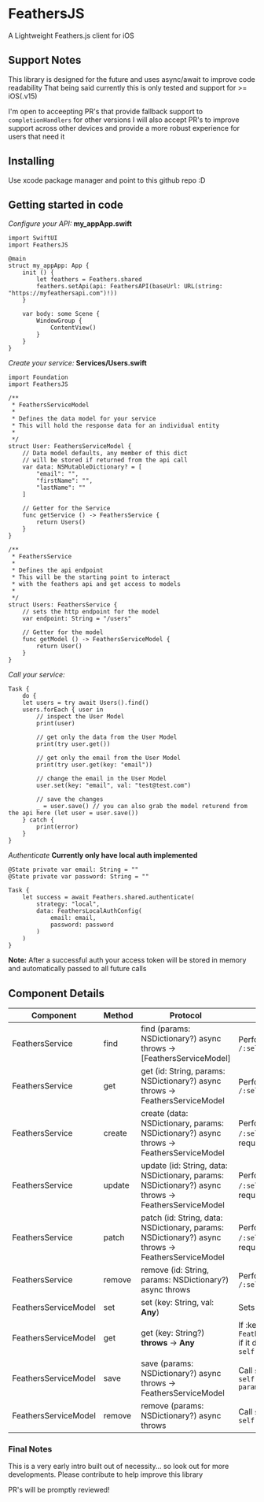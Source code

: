 # FeathersJS

A Lightweight Feathers.js client for iOS

## Support Notes
This library is designed for the future and uses async/await to improve code readability
That being said currently this is only tested and support for >= iOS(.v15)

I'm open to acceepting PR's that provide fallback support to `completionHandlers` for other versions
I will also accept PR's to improve support across other devices and provide a more robust experience for users that need it

## Installing
Use xcode package manager and point to this github repo :D

## Getting started in code

*Configure your API:*
__my_appApp.swift__
```
import SwiftUI
import FeathersJS

@main
struct my_appApp: App {
    init () {
        let feathers = Feathers.shared
        feathers.setApi(api: FeathersAPI(baseUrl: URL(string: "https://myfeathersapi.com")!))
    }
    
    var body: some Scene {
        WindowGroup {
            ContentView()
        }
    }
}

```

*Create your service:*
__Services/Users.swift__
```
import Foundation
import FeathersJS

/**
 * FeathersServiceModel
 *
 * Defines the data model for your service
 * This will hold the response data for an individual entity
 *
 */
struct User: FeathersServiceModel {    
    // Data model defaults, any member of this dict
    // will be stored if returned from the api call
    var data: NSMutableDictionary? = [
        "email": "",
        "firstName": "",
        "lastName": ""
    ]
    
    // Getter for the Service
    func getService () -> FeathersService {
        return Users()
    }
}

/**
 * FeathersService
 *
 * Defines the api endpoint
 * This will be the starting point to interact
 * with the feathers api and get access to models
 *
 */
struct Users: FeathersService {  
    // sets the http endpoint for the model
    var endpoint: String = "/users"
    
    // Getter for the model
    func getModel () -> FeathersServiceModel {
        return User()
    }
}
```

*Call your service:*
```
Task {
    do {
    let users = try await Users().find()
    users.forEach { user in 
        // inspect the User Model
        print(user)
        
        // get only the data from the User Model
        print(try user.get())
        
        // get only the email from the User Model
        print(try user.get(key: "email"))
        
        // change the email in the User Model
        user.set(key: "email", val: "test@test.com")
        
        // save the changes
        _ = user.save() // you can also grab the model returend from the api here (let user = user.save())
    } catch {
        print(error)
    }
}
```

*Authenticate*
__Currently only have local auth implemented__
```
@State private var email: String = ""
@State private var password: String = ""

Task {
    let success = await Feathers.shared.authenticate(
        strategy: "local",
        data: FeathersLocalAuthConfig(
            email: email,
            password: password
        )
    )
}
```
__Note:__ After a successful auth your access token will be stored in memory and automatically passed to all future calls


## Component Details

| Component | Method | Protocol | Description |
|--|--|--|--|
| FeathersService | find | find (params: NSDictionary?) async throws -> [FeathersServiceModel] | Perform a GET request to `/:self.endpoint`
| FeathersService | get | get (id: String, params: NSDictionary?) async throws -> FeathersServiceModel | Perform a GET request to `/:self.endpoint/:id`
| FeathersService | create | create (data: NSDictionary, params: NSDictionary?) async throws -> FeathersServiceModel | Perform a POST request to `/:self.endpoint` with `data` in the request body
| FeathersService | update | update (id: String, data: NSDictionary, params: NSDictionary?) async throws -> FeathersServiceModel | Perform a PUT request to `/:self.endpoint/:id` with `data` in the request body
| FeathersService | patch | patch (id: String, data: NSDictionary, params: NSDictionary?) async throws -> FeathersServiceModel | Perform a PATCH request to `/:self.endpoint/:id` with `data` in the request body
| FeathersService | remove | remove (id: String, params: NSDictionary?) async throws | Perform a DELETE request to `/:self.endpoint/:id`
| FeathersServiceModel | set | set (key: String, val: **Any**) | Sets `self.data[key] = val`
| FeathersServiceModel | get | get (key: String?) **throws** -> **Any** | If :key is passed, return key or `throw FeathersServiceModelError.invalidKey` if it doesn't exist. If `key` is **nil** return `self.data`
| FeathersServiceModel | save | save (params: NSDictionary?) async throws -> FeathersServiceModel | Call `self.service.patch(id: self._id!, data: self.get(), params: params)`
| FeathersServiceModel | remove | remove (params: NSDictionary?) async throws | Call `self.service.remove(id: self._id!, params: params)`


### Final Notes
This is a very early intro built out of necessity... so look out for more developments. Please contribute to help improve this library

PR's will be promptly reviewed!
